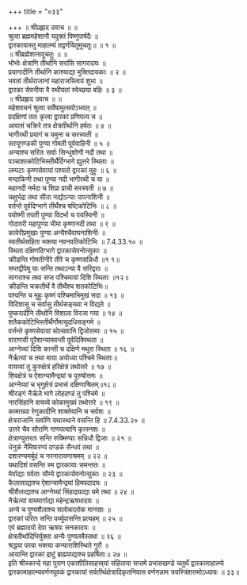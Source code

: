 +++
title = "०३३"

+++
॥ श्रीप्रह्लाद उवाच ॥ ॥  
श्रुत्वा ब्रह्ममहेशानौ यदुक्तं विष्णुपार्षदैः ॥  
द्वारकायास्तु माहात्म्यं तद्वर्णयितुमूचतुः॥ ॥ १ ॥  
॥ श्रीब्रह्मेशानावूचतुः ॥ ॥  
भोभोः क्षेत्राणि तीर्थानि सरांसि सागरादयः ॥  
प्रयागादीनि तीर्थानि काश्याद्या मुक्तिदायकाः ॥ २ ॥  
भवतां तीर्थराजानां महाराजस्त्वियं शुभा ॥  
द्वारका सेवनीया वै स्थीयतां स्वेच्छया बहिः ॥ ३ ॥  
॥ श्रीप्रह्लाद उवाच ॥ ॥  
महेशवचनं श्रुत्वा सर्वेषामुत्सवोऽभवत् ॥  
प्रदक्षिणां ततः कृत्वा द्वारकां प्रणिपत्य च ॥  
आवासं चक्रिरे तत्र क्षेत्रतीर्थानि हर्षतः ॥ ४ ॥  
भागीरथी प्रयागं च यमुना च सरस्वती ॥  
सरयूगण्डकी पुण्या गोमती पूर्ववाहिनी ॥ ५ ॥  
अन्याश्च सरितः सर्वाः सिन्धुशोणौ नदौ तथा ॥  
पञ्चाशत्कोटिभिस्तीर्थैर्दिग्भागे ह्युत्तरे स्थिताः ॥  
लम्पटाः कृष्णसेवायां पश्यतो द्वारकां मुहुः ॥ ६ ॥  
मन्दाकिनी तथा पुण्या नदी भागीरथी च या ॥  
महानदी नर्मदा च शिप्रा प्राची सरस्वती ॥ ७ ॥  
चक्षुर्भद्रा तथा सीता नद्योऽन्याः पापनाशिनी ॥  
वर्तन्ते पूर्वदिग्भागे तीर्थैश्च षष्टिकोटिभिः ॥ ८ ॥  
पयोष्णी तपती पुण्या विदर्भा च पयस्विनी ॥  
गोदावरी महापुण्या भीमा कृष्णानदी तथा ॥ ९ ॥  
कावेरीप्रमुखाः पुण्या अन्यैश्चैवाघनाशिनीः ॥  
स्वतीर्थसहिता भक्त्या नवनवतिकोटिभिः ॥ 7.4.33.१० ॥  
स्थिता दक्षिणदिग्भागे द्वारकासेवनोत्सुकाः ॥  
क्रीडन्ति गोमतीनीरे तीरे च कृष्णसन्निधौ ॥१ १॥  
सप्तद्वीपेषु याः सन्ति तथाऽन्या वै सरिद्वराः ॥  
सागराश्च तथा सप्त पश्चिमायां दिशि स्थिताः ॥१२॥  
क्रीडन्ति चक्रतीर्थे वै तीर्थैश्च शतकोटिभिः॥  
पश्यन्ति च मुहुः कृष्णं पश्चिमाभिमुखं सदा ॥ १३ ॥  
विदिशासु च सर्वासु तीर्थसङ्ख्या न विद्यते ॥  
पुष्करादीनि तीर्थानि विशाला विरजा गया ॥ १४ ॥  
शतैककोटिभिस्तीर्थैर्गोमत्युदधिसङ्गमे ॥  
वर्त्तन्ते कृष्णसेवायां सोत्सवानि द्विजोत्तमाः ॥ १५ ॥  
वाराणसी पूरैशान्यामवन्ती पूर्वदिक्स्थिता ॥  
आग्नेय्यां दिशि कान्ती च दक्षिणे मथुरा स्थिता ॥ १६ ॥  
नैर्ऋत्यां च तथा माया अयोध्या पश्चिमे स्थिताः॥  
वायव्यां तु कुरुक्षेत्रं हरिक्षेत्रं तथोत्तरे ॥ १७ ॥  
शिवक्षेत्रं च ऐशान्यामैन्द्र्यां च पुरुषोत्तमः ॥  
आग्नेय्यां च भृगुक्षेत्रं प्रभासं दक्षिणाश्रितम्॥१८॥  
श्रीरङ्गं नैर्ऋते भागे लोहदण्डं तु पश्चिमे ॥  
नारसिंहानि वायव्ये कोकामुख्यं तथोत्तरे ॥ १९ ॥  
कामाख्या रेणुकादीनि शाक्तेयानि च सर्वशः ॥  
क्षेत्रराजानि सर्वाणि यथास्थाने वसन्ति हि ॥ 7.4.33.२० ॥  
उत्तरे चैव सौराणि गाणपत्यानि कृत्स्नशः ॥  
क्षेत्राण्युत्तरतः सन्ति रुक्मिण्याः सन्निधौ द्विजाः ॥ २१ ॥  
धेनुकं नैमिषारण्यं दण्डकं सैन्धवं तथा ॥  
दशारण्यमर्बुदं च नरनारायणाश्रमम् ॥ २२ ॥  
यथादिशं वसन्ति स्म द्वारकायाः समन्ततः ॥  
मेर्वाद्याः पर्वताः सौम्ये द्वारकासेवनोत्सुकाः ॥ २३ ॥  
कैलासाद्याश्च ऐशान्यामैन्द्र्यां हिमवदादयः ॥  
श्रीशैलाद्याश्च आग्नेय्यां सिंहाद्र्याद्या यमे तथा ॥ २४ ॥  
नैर्ऋत्यां वाममार्गाद्या महेन्द्रऋषभादयः ॥  
अन्ये च पुण्यशैलाश्च सलोकालोक मानसाः ॥  
द्वारकां परितः सन्ति पर्य्युपासन्ति प्रत्यहम् ॥ २५ ॥  
एवं ब्रह्मादयो देवा ऋषयः सनकादयः ॥  
क्षेत्रतीर्थादिभिर्युक्ता अन्यैः पुण्यतमैस्तथा ॥ २६ ॥  
श्रद्धया परया भक्त्या कन्याराशिस्थिते गुरौ ॥  
आयान्ति द्वारकां द्रष्टुं ब्राह्म्याद्याश्च प्रहर्षिताः॥ २७ ॥  
इति श्रीस्कान्दे महा पुराण एकाशीतिसाहस्र्यां संहिताया सप्तमे प्रभासखण्डे चतुर्थे द्वारकामाहात्म्ये द्वारकामाहात्म्यवर्णनपूवकं द्वारकायां सर्वतीर्थक्षेत्रादिकृतनिवास वर्णनन्नाम त्रयस्त्रिंशत्तमोऽध्यायः ॥ ३३॥